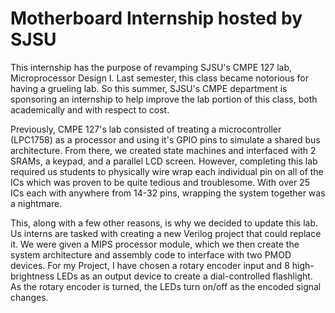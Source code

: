 # Motherboard Internship hosted by SJSU
This internship has the purpose of revamping SJSU's CMPE 127 lab, Microprocessor Design I.
Last semester, this class became notorious for having a grueling lab. So this summer, SJSU's CMPE department is sponsoring an internship to help improve the lab portion of this class, both academically and with respect to cost. 

Previously, CMPE 127's lab consisted of treating a microcontroller (LPC1758) as a processor and using it's GPIO pins to simulate a shared bus architecture. From there, we created state machines and interfaced with 2 SRAMs, a keypad, and a parallel LCD screen. However, completing this lab required us students to physically wire wrap each individual pin on all of the ICs which was proven to be quite tedious and troublesome. With over 25 ICs each with anywhere from 14-32 pins, wrapping the system together was a nightmare.

This, along with a few other reasons, is why we decided to update this lab. Us interns are tasked with creating a new Verilog project that could replace it. We were given a MIPS processor module, which we then create the system architecture and assembly code to interface with two PMOD devices. For my Project, I have chosen a rotary encoder input and 8 high-brightness LEDs as an output device to create a dial-controlled flashlight. As the rotary encoder is turned, the LEDs turn on/off as the encoded signal changes.
